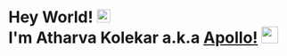 # Hey World! <img src="https://raw.githubusercontent.com/MartinHeinz/MartinHeinz/master/wave.gif" height="24"><br>I'm Atharva Kolekar a.k.a [Apollo!](https://github.com/apollo-xy) <img src="https://emojis.slackmojis.com/emojis/images/1531849430/4246/blob-sunglasses.gif?1531849430" width="30"/>
